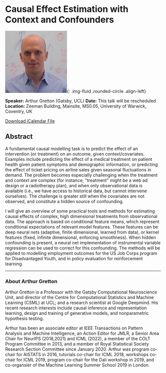 # Causal Effect Estimation with Context and Confounders

![Arthur Gretton](/assets/img/agretton.jpg){: .img-fluid .rounded-circle .align-left}

**Speaker:** Arthur Gretton (Gatsby, UCL)
**Date:** This talk will be rescheduled
**Location:** Zeeman Building, Mainsite, MS0.05, University of Warwick, Coventry, UK

[Download iCalendar File](/assets/ics/event.ics)

## Abstract

A fundamental causal modelling task is to predict the effect of an intervention (or treatment) on an outcome, given context/covariates. Examples include predicting the effect of a medical treatment on patient health given patient symptoms and demographic information, or predicting the effect of ticket pricing on airline sales given seasonal fluctuations in demand. The problem becomes especially challenging when the treatment and context are complex (for instance, "treatment" might be a web ad design or a radiotherapy plan), and when only observational data is available (i.e., we have access to historical data, but cannot intervene ourselves). The challenge is greater still when the covariates are not observed, and constitute a hidden source of confounding.

I will give an overview of some practical tools and methods for estimating causal effects of complex, high dimensional treatments from observational data. The approach is based on conditional feature means, which represent conditional expectations of relevant model features. These features can be deep neural nets (adaptive, finite dimensional, learned from data), or kernel features (fixed, infinite dimensional, enforcing smoothness). When hidden confounding is present, a neural net implementation of instrumental variable regression can be used to correct for this confounding. The methods will be applied to modelling employment outcomes for the US Job Corps program for Disadvantaged Youth, and in policy evaluation for reinforcement learning.

---

### About Arthur Gretton

Arthur Gretton is a Professor with the Gatsby Computational Neuroscience Unit, and director of the Centre for Computational Statistics and Machine Learning (CSML) at UCL; and a research scientist at Google Deepmind. His recent research interests include causal inference and representation learning, design and training of generative models, and nonparametric hypothesis testing.

Arthur has been an associate editor at IEEE Transactions on Pattern Analysis and Machine Intelligence, an Action Editor for JMLR, a Senior Area Chair for NeurIPS (2018,2021) and ICML (2022), a member of the COLT Program Committee in 2013, and a member of Royal Statistical Society Research Section Committee since January 2020. Arthur was program co-chair for AISTATS in 2016, tutorials co-chair for ICML 2018, workshops co-chair for ICML 2019, program co-chair for the Dali workshop in 2019, and co-organsier of the Machine Learning Summer School 2019 in London.

